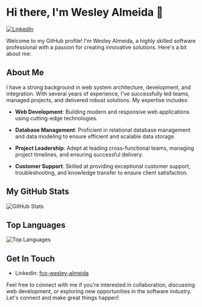 # Hi there, I'm Wesley Almeida 👋

[![LinkedIn](https://img.shields.io/badge/LinkedIn-Connect-blue)](https://www.linkedin.com/in/fco-wesley-almeida/)

Welcome to my GitHub profile! I'm Wesley Almeida, a highly skilled software professional with a passion for creating innovative solutions. Here's a bit about me:

## About Me

I have a strong background in web system architecture, development, and integration. With several years of experience, I've successfully led teams, managed projects, and delivered robust solutions. My expertise includes:

- **Web Development**: Building modern and responsive web applications using cutting-edge technologies.

- **Database Management**: Proficient in relational database management and data modeling to ensure efficient and scalable data storage.

- **Project Leadership**: Adept at leading cross-functional teams, managing project timelines, and ensuring successful delivery.

- **Customer Support**: Skilled at providing exceptional customer support, troubleshooting, and knowledge transfer to ensure client satisfaction.

## My GitHub Stats

![GitHub Stats](https://github-readme-stats.vercel.app/api?username=fco-wesley-almeida&show_icons=true&theme=radical)

## Top Languages

![Top Languages](https://github-readme-stats.vercel.app/api/top-langs/?username=fco-wesley-almeida&layout=compact&theme=radical)

## Get In Touch

- LinkedIn: [fco-wesley-almeida](https://www.linkedin.com/in/fco-wesley-almeida/)

Feel free to connect with me if you're interested in collaboration, discussing web development, or exploring new opportunities in the software industry. Let's connect and make great things happen!
